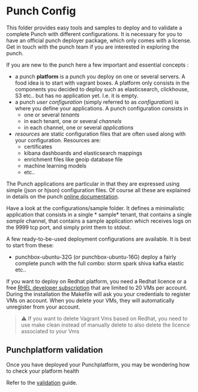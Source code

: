 # Punch Config

This folder provides easy tools and samples to deploy and to validate a complete Punch with different configurations. It
is necessary for you to have an official punch deployer package, which only comes with a license. Get in touch with the
punch team if you are interested in exploring the punch.

If you are new to the punch here a few important and essential concepts :

* a punch **platform** is a punch you deploy on one or several servers. A food idea is to start with vagrant boxes. A
  platform only consists in the components you decided to deploy such as elasticsearch, clickhouse, S3 etc.. but has no
  application yet. I.e. it is empty.
* a punch *user configuration*  (simply referred to as *configuration*) is where you define your applications. A punch
  configuration consists in
    - one or several *tenants*
    - in each tenant, one or several *channels*
    - in each channel, one or several *applications*
* *resources* are static configuration files that are often used along with your configuration. Resources are:
    - certificates
    - kibana dashboards and elasticsearch mappings
    - enrichment files like geoip database file
    - machine learning models
    - etc..

The Punch applications are particular in that they are expressed using simple (json or hjson) configuration files. Of
course all these are explained in details on the punch [online documentation](https://doc.punchplatform.com).

Have a look at the configurations/sample folder. It defines a minimalistic application that consists in a single *
sample* tenant, that contains a single *sample* channel, that contains a sample application which receives logs on the
9999 tcp port, and simply print them to stdout.

A few ready-to-be-used deployment configurations are available. It is best to start from these:

* punchbox-ubuntu-32G (or punchbox-ubuntu-16G) deploy a fairly complete punch with the full combo: storm spark shiva
  kafka elastic etc..

If you want to deploy on Redhat platform, you need a Redhat licence or a
free [RHEL developer subscription](https://developers.redhat.com) that are limited to 20 VMs per account. During the
installation the Makefile will ask you your credentials to register VMs on account. When you delete your VMs, they will
automatically unregister from your account.

> :warning: If you want to delete Vagrant Vms based on Redhat, you need to use make clean instead of manually delete to also delete the licence associated to your Vms

## Punchplatform validation

Once you have deployed your Punchplatform, you may be wondering how to check your platform health

Refer to the [validation](./configurations/validation/README.md) guide. 
